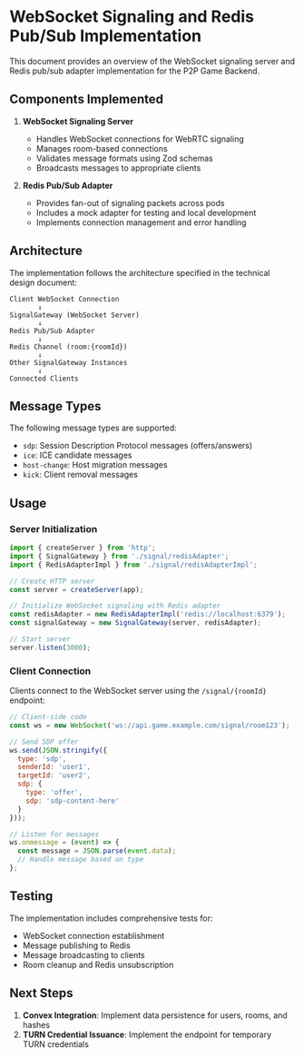 # WebSocket Signaling and Redis Pub/Sub Implementation

This document provides an overview of the WebSocket signaling server and Redis pub/sub adapter implementation for the P2P Game Backend.

## Components Implemented

1. **WebSocket Signaling Server**
   - Handles WebSocket connections for WebRTC signaling
   - Manages room-based connections
   - Validates message formats using Zod schemas
   - Broadcasts messages to appropriate clients

2. **Redis Pub/Sub Adapter**
   - Provides fan-out of signaling packets across pods
   - Includes a mock adapter for testing and local development
   - Implements connection management and error handling

## Architecture

The implementation follows the architecture specified in the technical design document:

```
Client WebSocket Connection
       ↓
SignalGateway (WebSocket Server)
       ↓
Redis Pub/Sub Adapter
       ↓
Redis Channel (room:{roomId})
       ↓
Other SignalGateway Instances
       ↓
Connected Clients
```

## Message Types

The following message types are supported:

- `sdp`: Session Description Protocol messages (offers/answers)
- `ice`: ICE candidate messages
- `host-change`: Host migration messages
- `kick`: Client removal messages

## Usage

### Server Initialization

```typescript
import { createServer } from 'http';
import { SignalGateway } from './signal/redisAdapter';
import { RedisAdapterImpl } from './signal/redisAdapterImpl';

// Create HTTP server
const server = createServer(app);

// Initialize WebSocket signaling with Redis adapter
const redisAdapter = new RedisAdapterImpl('redis://localhost:6379');
const signalGateway = new SignalGateway(server, redisAdapter);

// Start server
server.listen(3000);
```

### Client Connection

Clients connect to the WebSocket server using the `/signal/{roomId}` endpoint:

```javascript
// Client-side code
const ws = new WebSocket('ws://api.game.example.com/signal/room123');

// Send SDP offer
ws.send(JSON.stringify({
  type: 'sdp',
  senderId: 'user1',
  targetId: 'user2',
  sdp: {
    type: 'offer',
    sdp: 'sdp-content-here'
  }
}));

// Listen for messages
ws.onmessage = (event) => {
  const message = JSON.parse(event.data);
  // Handle message based on type
};
```

## Testing

The implementation includes comprehensive tests for:

- WebSocket connection establishment
- Message publishing to Redis
- Message broadcasting to clients
- Room cleanup and Redis unsubscription

## Next Steps

1. **Convex Integration**: Implement data persistence for users, rooms, and hashes
2. **TURN Credential Issuance**: Implement the endpoint for temporary TURN credentials
